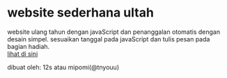 # website sederhana ultah
website ulang tahun dengan javaScript dan penanggalan otomatis dengan desain simpel.
sesuaikan tanggal pada javaScript dan tulis pesan pada bagian hadiah.<br>
<a href="https://mipomi.github.io/ulang-tahun/">lihat di sini</a>

dibuat oleh: 12s atau mipomi(@tnyouu)
